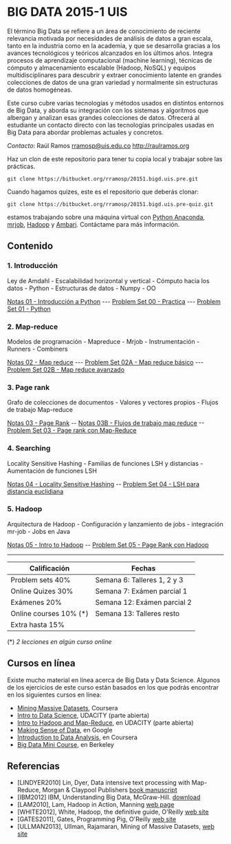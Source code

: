 # BIG DATA 2015-1 UIS #

El término Big Data se refiere a un área de conocimiento de reciente relevancia motivada por necesidades de análisis de datos a gran escala, tanto en la industria como en la academia, y que se desarrolla gracias a los avances tecnológicos y teóricos alcanzados en los últimos años. Integra procesos de aprendizaje computacional (machine learning), técnicas de cómputo y almacenamiento escalable (Hadoop, NoSQL) y equipos multidisciplinares para descubrir y extraer conocimiento latente en grandes colecciones de datos de una gran variedad y normalmente sin estructuras de datos homogéneas. 

Este curso cubre varias tecnologías y métodos usados en distintos entornos de Big Data, y aborda su integración con los sistemas y algoritmos que albergan y analizan esas grandes colecciones de datos. Ofrecerá al estudiante un contacto directo con las tecnologías principales usadas en Big Data para abordar problemas actuales y concretos.

*Contacto*: Raúl Ramos rramosp@uis.edu.co http://raulramos.org

Haz un clon de este repositorio para tener tu copia local y trabajar sobre las prácticas.

`git clone https://bitbucket.org/rramosp/20151.bigd.uis.pre.git`

Cuando hagamos quizes, este es el repositorio que deberás clonar:

`git clone https://bitbucket.org/rramosp/20151.bigd.uis.pre-quiz.git`


estamos trabajando sobre una máquina virtual con [Python Anaconda](http://continuum.io/), [mrjob](https://pythonhosted.org/mrjob/), [Hadoop](https://hadoop.apache.org/) y [Ambari](http://ambari.apache.org/). Contáctame para más información.

## Contenido

### 1. Introducción
Ley de Amdahl - Escalabilidad horizontal y vertical - Cómputo hacia los datos - Python - Estructuras de datos - Numpy - OO

[Notas 01 - Introducción a Python](http://nbviewer.ipython.org/urls/bitbucket.org/rramosp/20151.bigd.uis.pre/raw/master/Notas%2001%20-%20Introduccion_a_Python.ipynb)
--- [Problem Set 00 - Practica](http://nbviewer.ipython.org/urls/bitbucket.org/rramosp/20151.bigd.uis.pre/raw/master/Problem%20Set%2000%20-%20Practica-Ejemplo.ipynb)
--- [Problem Set 01 - Python](http://nbviewer.ipython.org/urls/bitbucket.org/rramosp/20151.bigd.uis.pre/raw/master/Problem%20Set%2001%20-%20Introduccion_a_Python.ipynb)

### 2. Map-reduce
Modelos de programación - Mapreduce - Mrjob - Instrumentación - Runners - Combiners

[Notas 02 - Map reduce](http://nbviewer.ipython.org/urls/bitbucket.org/rramosp/20151.bigd.uis.pre/raw/master/Notas%2002%20-%20Map-Reduce.ipynb) ---
[Problem Set 02A - Map reduce básico](http://nbviewer.ipython.org/urls/bitbucket.org/rramosp/20151.bigd.uis.pre/raw/master/Problem%20Set%2002A%20-%20Map-Reduce%20I.ipynb) ---
[Problem Set 02B - Map reduce avanzado](http://nbviewer.ipython.org/urls/bitbucket.org/rramosp/20151.bigd.uis.pre/raw/master/Problem%20Set%2002B%20-%20Map-Reduce%20II.ipynb/%3Fat%3Dmaster)

### 3. Page rank
Grafo de colecciones de documentos - Valores y vectores propios - Flujos de trabajo Map-reduce 

[Notas 03 - Page Rank](http://nbviewer.ipython.org/urls/bitbucket.org/rramosp/20151.bigd.uis.pre/raw/master/Notas%2003%20-%20Page%20rank.ipynb) -- [Notas 03B - Flujos de trabajo map reduce](http://nbviewer.ipython.org/urls/bitbucket.org/rramosp/20151.bigd.uis.pre/raw/master/Notas%2003B%20-%20Flujos%20de%20Tareas%20Map%20Reduce.ipynb/%3Fat%3Dmaster) --[Problem Set 03 - Page rank con Map-Reduce](http://nbviewer.ipython.org/urls/bitbucket.org/rramosp/20151.bigd.uis.pre/raw/master/Problem%20Set%2003%20-%20Page%20Rank%20con%20Map%20Reduce.ipynb/%3Fat%3Dmaster)

### 4. Searching
Locality Sensitive Hashing - Familias de funciones LSH y distancias - Aumentación de funciones LSH

[Notas 04 - Locality Sensitive Hashing](http://nbviewer.ipython.org/urls/bitbucket.org/rramosp/20151.bigd.uis.pre/raw/master/Notas%2004%20-%20Locality%20Sensitive%20Hashing.ipynb) -- [Problem Set 04 - LSH para distancia euclidiana](http://nbviewer.ipython.org/urls/bitbucket.org/rramosp/20151.bigd.uis.pre/raw/master/Problem%20Set%2004%20-%20Locality%20Sensitive%20Hashing.ipynb/%3Fat%3Dmaster)

### 5. Hadoop
Arquitectura de Hadoop - Configuración y lanzamiento de jobs - integración mr-job - Jobs en Java

[Notas 05 - Intro to Hadoop](http://nbviewer.ipython.org/urls/bitbucket.org/rramosp/20151.bigd.uis.pre/raw/master/Notas%2005%20-%20Intro%20to%20Hadoop.ipynb) -- [Problem Set 05 - Page Rank con Hadoop](http://nbviewer.ipython.org/urls/bitbucket.org/rramosp/20151.bigd.uis.pre/raw/master/Problem%20Set%2005%20-%20Page%20Rank%20sobre%20Hadoop.ipynb)

---

Calificación | Fechas
---------------- | ------------
Problem sets        40% |  Semana 6:        Talleres 1, 2 y 3 
Online Quizes      30% | Semana 7:        Exámen parcial 1
Exámenes             20% |  Semana 12:      Exámen parcial 2
Online courses    10% (*)  |  Semana 13:      Talleres resto
Extra            hasta 15% |

(*) _2 lecciones en algún curso online_

## Cursos en línea
Existe mucho material en línea acerca de Big Data y Data Science. Algunos de los ejercicios de este curso están basados en los que podrás encontrar en los siguientes cursos en línea:

* [Mining Massive Datasets](https://www.coursera.org/course/mmds), Coursera
* [Intro to Data Science](https://www.udacity.com/course/ud359), UDACITY (parte abierta)
* [Intro to Hadoop and Map-Reduce](https://www.udacity.com/course/ud617), en UDACITY (parte abierta)
* [Making Sense of Data](https://datasense.withgoogle.com/preview), en Google
* [Introduction to Data Analysis](https://class.coursera.org/datasci-001), en Coursera
* [Big Data Mini Course](http://ampcamp.berkeley.edu/big-data-mini-course/), en Berkeley

## Referencias

* [LINDYER2010] Lin, Dyer, Data intensive text processing with Map-Reduce, Morgan & Claypool Publishers [book manuscript](http://beowulf.csail.mit.edu/18.337-2012/MapReduce-book-final.pdf)
* [IBM2012] IBM, Understanding Big Data, McGraw-Hill. [download](http://www-01.ibm.com/software/data/infosphere/hadoop/mapreduce/)
* [LAM2010], Lam, Hadoop in Action, Manning [web page](http://www.manning.com/lam/)
* [WHITE2012], White, Hadoop, the definitive guide, O'Reilly [web site](http://hadoopbook.com/)
* [GATES2011], Gates, Programming Pig, O'Reilly [web site](http://chimera.labs.oreilly.com/books/1234000001811/index.html)
* [ULLMAN2013], Ullman, Rajamaran, Mining of Massive Datasets, [web site](http://infolab.stanford.edu/~ullman/mmds.html)